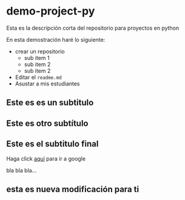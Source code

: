 ﻿# demo-project-py
Esta es la descripción corta del repositorio para proyectos en python

En esta demostración haré lo siguiente:

* crear un repositorio
  - sub item 1
  - sub item 2
  - sub item 2
* Editar el `readme.md`
* Asustar  a mis estudiantes

## Este es es un subtitulo 


## Este es otro subtítulo 


## Este es el subtitulo final

Haga click [aquí](www.google.com) para ir a google

bla bla bla...

## esta es nueva modificación para ti
